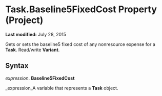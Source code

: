 
# Task.Baseline5FixedCost Property (Project)

 **Last modified:** July 28, 2015

Gets or sets the baseline5 fixed cost of any nonresource expense for a  **Task**. Read/write  **Variant**.

## Syntax

 _expression_. **Baseline5FixedCost**

 _expression_A variable that represents a  **Task** object.

